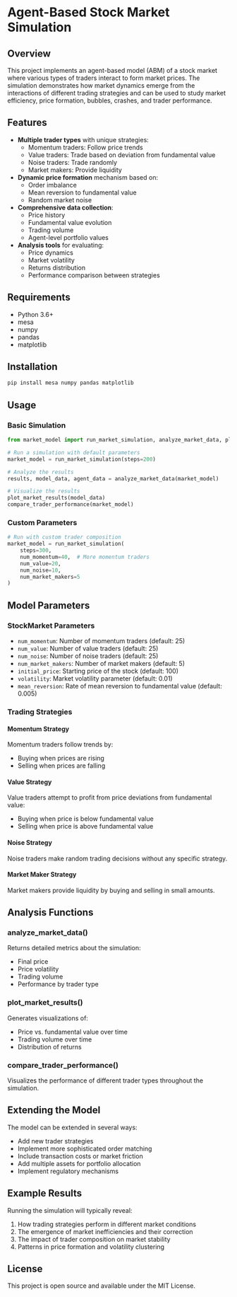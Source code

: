 # Agent-Based Stock Market Simulation

## Overview
This project implements an agent-based model (ABM) of a stock market where various types of traders interact to form market prices. The simulation demonstrates how market dynamics emerge from the interactions of different trading strategies and can be used to study market efficiency, price formation, bubbles, crashes, and trader performance.

## Features
- **Multiple trader types** with unique strategies:
  - Momentum traders: Follow price trends
  - Value traders: Trade based on deviation from fundamental value
  - Noise traders: Trade randomly
  - Market makers: Provide liquidity
- **Dynamic price formation** mechanism based on:
  - Order imbalance
  - Mean reversion to fundamental value
  - Random market noise
- **Comprehensive data collection**:
  - Price history
  - Fundamental value evolution
  - Trading volume
  - Agent-level portfolio values
- **Analysis tools** for evaluating:
  - Price dynamics
  - Market volatility
  - Returns distribution
  - Performance comparison between strategies

## Requirements
- Python 3.6+
- mesa
- numpy
- pandas
- matplotlib

## Installation
```bash
pip install mesa numpy pandas matplotlib
```

## Usage

### Basic Simulation
```python
from market_model import run_market_simulation, analyze_market_data, plot_market_results

# Run a simulation with default parameters
market_model = run_market_simulation(steps=200)

# Analyze the results
results, model_data, agent_data = analyze_market_data(market_model)

# Visualize the results
plot_market_results(model_data)
compare_trader_performance(market_model)
```

### Custom Parameters
```python
# Run with custom trader composition
market_model = run_market_simulation(
    steps=300,
    num_momentum=40,  # More momentum traders
    num_value=20,
    num_noise=10,
    num_market_makers=5
)
```

## Model Parameters

### StockMarket Parameters
- `num_momentum`: Number of momentum traders (default: 25)
- `num_value`: Number of value traders (default: 25)
- `num_noise`: Number of noise traders (default: 25)
- `num_market_makers`: Number of market makers (default: 5)
- `initial_price`: Starting price of the stock (default: 100)
- `volatility`: Market volatility parameter (default: 0.01)
- `mean_reversion`: Rate of mean reversion to fundamental value (default: 0.005)

### Trading Strategies

#### Momentum Strategy
Momentum traders follow trends by:
- Buying when prices are rising
- Selling when prices are falling

#### Value Strategy
Value traders attempt to profit from price deviations from fundamental value:
- Buying when price is below fundamental value
- Selling when price is above fundamental value

#### Noise Strategy
Noise traders make random trading decisions without any specific strategy.

#### Market Maker Strategy
Market makers provide liquidity by buying and selling in small amounts.

## Analysis Functions

### analyze_market_data()
Returns detailed metrics about the simulation:
- Final price
- Price volatility
- Trading volume
- Performance by trader type

### plot_market_results()
Generates visualizations of:
- Price vs. fundamental value over time
- Trading volume over time
- Distribution of returns

### compare_trader_performance()
Visualizes the performance of different trader types throughout the simulation.

## Extending the Model
The model can be extended in several ways:
- Add new trader strategies
- Implement more sophisticated order matching
- Include transaction costs or market friction
- Add multiple assets for portfolio allocation
- Implement regulatory mechanisms

## Example Results
Running the simulation will typically reveal:
1. How trading strategies perform in different market conditions
2. The emergence of market inefficiencies and their correction
3. The impact of trader composition on market stability
4. Patterns in price formation and volatility clustering

## License
This project is open source and available under the MIT License.